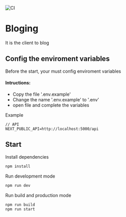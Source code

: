 ![CI](https://github.com/FranciscoGustavo/bloging-client/workflows/CI/badge.svg)

# Bloging

It is the client to blog

## Config the enviroment variables
Before the start, your must config enviroment variables

#### Intructions:
- Copy the file '.env.example'
- Change the name '.env.example' to '.env'
- open file and complete the variables

Example
```
// API
NEXT_PUBLIC_API=http://localhost:5000/api
```

## Start

Install dependencies
```bash
npm install
```

Run development mode
```bash
npm run dev
```

Run build and production mode
```bash
npm run build
npm run start
```